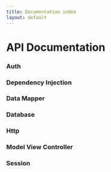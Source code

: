 ```yaml
---
title: Documentation index
layout: default
---
```


# API Documentation

### Auth


### Dependency Injection


### Data Mapper


### Database


### Http


### Model View Controller


### Session